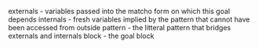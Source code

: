 externals - variables passed into the matcho form on which this goal depends
internals - fresh variables implied by the pattern that cannot have been accessed from outside 
pattern - the litteral pattern that bridges externals and internals
block - the goal block